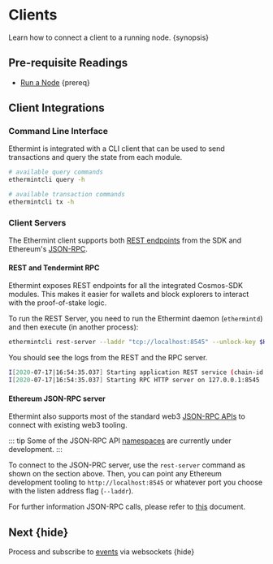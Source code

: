 <!--
order: 6
-->

# Clients

Learn how to connect a client to a running node. {synopsis}

## Pre-requisite Readings

- [Run a Node](./run_node.md) {prereq}

## Client Integrations

### Command Line Interface

Ethermint is integrated with a CLI client that can be used to send transactions and query the state from each module.

```bash
# available query commands
ethermintcli query -h

# available transaction commands
ethermintcli tx -h
```

### Client Servers

The Ethermint client supports both [REST endpoints](https://cosmos.network/rpc) from the SDK and Ethereum's [JSON-RPC](https://eth.wiki/json-rpc/API).

#### REST and Tendermint RPC

Ethermint exposes REST endpoints for all the integrated Cosmos-SDK modules. This makes it easier for wallets and block explorers to interact with the proof-of-stake logic.

To run the REST Server, you need to run the Ethermint daemon (`ethermintd`) and then execute (in another
process):

```bash
ethermintcli rest-server --laddr "tcp://localhost:8545" --unlock-key $KEY --chain-id $CHAINID --trace
```

You should see the logs from the REST and the RPC server.

```bash
I[2020-07-17|16:54:35.037] Starting application REST service (chain-id: "8")... module=rest-server
I[2020-07-17|16:54:35.037] Starting RPC HTTP server on 127.0.0.1:8545   module=rest-server
```

#### Ethereum JSON-RPC server

Ethermint also supports most of the standard web3 [JSON-RPC
APIs](https://eth.wiki/json-rpc/API) to connect with existing web3 tooling.

::: tip
Some of the JSON-RPC API [namespaces](https://geth.ethereum.org/docs/rpc/server) are currently under development.
:::

To connect to the JSON-PRC server, use the `rest-server` command as shown on the section above. Then, you can point any Ethereum development tooling to `http://localhost:8545` or whatever port you choose with the listen address flag (`--laddr`).

For further information JSON-RPC calls, please refer to [this](../basics/json_rpc.md)  document.

## Next {hide}

Process and subscribe to [events](./events.md) via websockets {hide}
